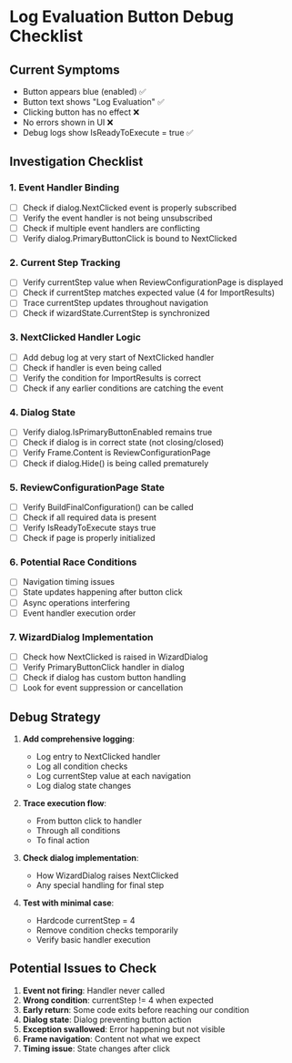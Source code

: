 # Log Evaluation Button Debug Checklist

## Current Symptoms
- Button appears blue (enabled) ✅
- Button text shows "Log Evaluation" ✅ 
- Clicking button has no effect ❌
- No errors shown in UI ❌
- Debug logs show IsReadyToExecute = true ✅

## Investigation Checklist

### 1. Event Handler Binding
- [ ] Check if dialog.NextClicked event is properly subscribed
- [ ] Verify the event handler is not being unsubscribed
- [ ] Check if multiple event handlers are conflicting
- [ ] Verify dialog.PrimaryButtonClick is bound to NextClicked

### 2. Current Step Tracking
- [ ] Verify currentStep value when ReviewConfigurationPage is displayed
- [ ] Check if currentStep matches expected value (4 for ImportResults)
- [ ] Trace currentStep updates throughout navigation
- [ ] Check if wizardState.CurrentStep is synchronized

### 3. NextClicked Handler Logic
- [ ] Add debug log at very start of NextClicked handler
- [ ] Check if handler is even being called
- [ ] Verify the condition for ImportResults is correct
- [ ] Check if any earlier conditions are catching the event

### 4. Dialog State
- [ ] Verify dialog.IsPrimaryButtonEnabled remains true
- [ ] Check if dialog is in correct state (not closing/closed)
- [ ] Verify Frame.Content is ReviewConfigurationPage
- [ ] Check if dialog.Hide() is being called prematurely

### 5. ReviewConfigurationPage State
- [ ] Verify BuildFinalConfiguration() can be called
- [ ] Check if all required data is present
- [ ] Verify IsReadyToExecute stays true
- [ ] Check if page is properly initialized

### 6. Potential Race Conditions
- [ ] Navigation timing issues
- [ ] State updates happening after button click
- [ ] Async operations interfering
- [ ] Event handler execution order

### 7. WizardDialog Implementation
- [ ] Check how NextClicked is raised in WizardDialog
- [ ] Verify PrimaryButtonClick handler in dialog
- [ ] Check if dialog has custom button handling
- [ ] Look for event suppression or cancellation

## Debug Strategy

1. **Add comprehensive logging**:
   - Log entry to NextClicked handler
   - Log all condition checks
   - Log currentStep value at each navigation
   - Log dialog state changes

2. **Trace execution flow**:
   - From button click to handler
   - Through all conditions
   - To final action

3. **Check dialog implementation**:
   - How WizardDialog raises NextClicked
   - Any special handling for final step

4. **Test with minimal case**:
   - Hardcode currentStep = 4
   - Remove condition checks temporarily
   - Verify basic handler execution

## Potential Issues to Check

1. **Event not firing**: Handler never called
2. **Wrong condition**: currentStep != 4 when expected
3. **Early return**: Some code exits before reaching our condition
4. **Dialog state**: Dialog preventing button action
5. **Exception swallowed**: Error happening but not visible
6. **Frame navigation**: Content not what we expect
7. **Timing issue**: State changes after click